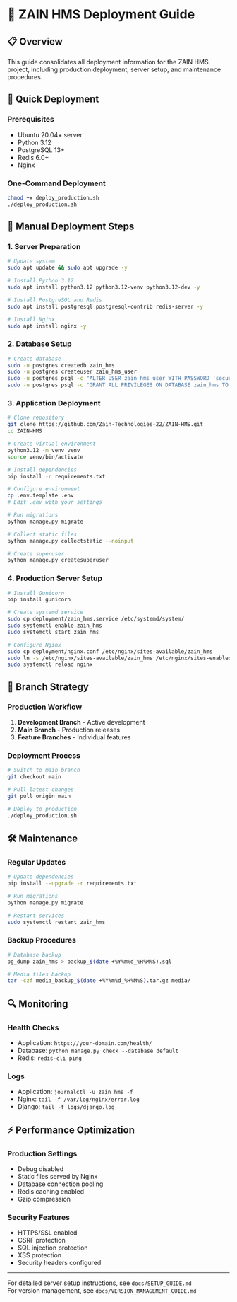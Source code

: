 # 🚀 ZAIN HMS Deployment Guide

## 📋 Overview
This guide consolidates all deployment information for the ZAIN HMS project, including production deployment, server setup, and maintenance procedures.

## 🎯 Quick Deployment

### Prerequisites
- Ubuntu 20.04+ server
- Python 3.12
- PostgreSQL 13+
- Redis 6.0+
- Nginx

### One-Command Deployment
```bash
chmod +x deploy_production.sh
./deploy_production.sh
```

## 🔧 Manual Deployment Steps

### 1. Server Preparation
```bash
# Update system
sudo apt update && sudo apt upgrade -y

# Install Python 3.12
sudo apt install python3.12 python3.12-venv python3.12-dev -y

# Install PostgreSQL and Redis
sudo apt install postgresql postgresql-contrib redis-server -y

# Install Nginx
sudo apt install nginx -y
```

### 2. Database Setup
```bash
# Create database
sudo -u postgres createdb zain_hms
sudo -u postgres createuser zain_hms_user
sudo -u postgres psql -c "ALTER USER zain_hms_user WITH PASSWORD 'secure_password';"
sudo -u postgres psql -c "GRANT ALL PRIVILEGES ON DATABASE zain_hms TO zain_hms_user;"
```

### 3. Application Deployment
```bash
# Clone repository
git clone https://github.com/Zain-Technologies-22/ZAIN-HMS.git
cd ZAIN-HMS

# Create virtual environment
python3.12 -m venv venv
source venv/bin/activate

# Install dependencies
pip install -r requirements.txt

# Configure environment
cp .env.template .env
# Edit .env with your settings

# Run migrations
python manage.py migrate

# Collect static files
python manage.py collectstatic --noinput

# Create superuser
python manage.py createsuperuser
```

### 4. Production Server Setup
```bash
# Install Gunicorn
pip install gunicorn

# Create systemd service
sudo cp deployment/zain_hms.service /etc/systemd/system/
sudo systemctl enable zain_hms
sudo systemctl start zain_hms

# Configure Nginx
sudo cp deployment/nginx.conf /etc/nginx/sites-available/zain_hms
sudo ln -s /etc/nginx/sites-available/zain_hms /etc/nginx/sites-enabled/
sudo systemctl reload nginx
```

## 🔄 Branch Strategy

### Production Workflow
1. **Development Branch** - Active development
2. **Main Branch** - Production releases
3. **Feature Branches** - Individual features

### Deployment Process
```bash
# Switch to main branch
git checkout main

# Pull latest changes
git pull origin main

# Deploy to production
./deploy_production.sh
```

## 🛠️ Maintenance

### Regular Updates
```bash
# Update dependencies
pip install --upgrade -r requirements.txt

# Run migrations
python manage.py migrate

# Restart services
sudo systemctl restart zain_hms
```

### Backup Procedures
```bash
# Database backup
pg_dump zain_hms > backup_$(date +%Y%m%d_%H%M%S).sql

# Media files backup
tar -czf media_backup_$(date +%Y%m%d_%H%M%S).tar.gz media/
```

## 🔍 Monitoring

### Health Checks
- Application: `https://your-domain.com/health/`
- Database: `python manage.py check --database default`
- Redis: `redis-cli ping`

### Logs
- Application: `journalctl -u zain_hms -f`
- Nginx: `tail -f /var/log/nginx/error.log`
- Django: `tail -f logs/django.log`

## ⚡ Performance Optimization

### Production Settings
- Debug disabled
- Static files served by Nginx
- Database connection pooling
- Redis caching enabled
- Gzip compression

### Security Features
- HTTPS/SSL enabled
- CSRF protection
- SQL injection protection
- XSS protection
- Security headers configured

---

For detailed server setup instructions, see `docs/SETUP_GUIDE.md`  
For version management, see `docs/VERSION_MANAGEMENT_GUIDE.md`